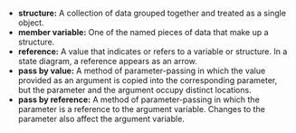 * **structure:**  A collection of data grouped together and treated as a single object.
* **member variable:**  One of the named pieces of data that make up a structure.
* **reference:**  A value that indicates or refers to a variable or structure.  In a state diagram, a reference appears as an arrow.
* **pass by value:**  A method of parameter-passing in which the value provided as an argument is copied into the corresponding parameter, but the parameter and the argument occupy distinct locations.
* **pass by reference:**  A method of parameter-passing in which the parameter is a reference to the argument variable.  Changes to the parameter also affect the argument variable.